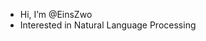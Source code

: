  - Hi, I’m @EinsZwo
 - Interested in Natural Language Processing

<!---
EinsZwo/EinsZwo is a ✨ special ✨ repository because its `README.md` (this file) appears on your GitHub profile.
You can click the Preview link to take a look at your changes.
--->
